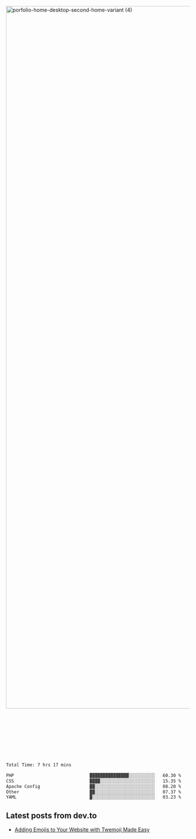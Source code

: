 <img width="1920" alt="porfolio-home-desktop-second-home-variant (4)" src="https://user-images.githubusercontent.com/44812120/231556360-1ee1d327-1a45-4bda-a93d-dd32a34149e4.png">
 
 
 
 
 
 <br><br><br><br><br><br><br>
<!--START_SECTION:waka-->

```txt
Total Time: 7 hrs 17 mins

PHP                             ▓▓▓▓▓▓▓▓▓▓▓▓▓▓▓░░░░░░░░░░   60.30 %
CSS                             ▓▓▓▓░░░░░░░░░░░░░░░░░░░░░   15.35 %
Apache Config                   ▓▓░░░░░░░░░░░░░░░░░░░░░░░   08.20 %
Other                           ▓▓░░░░░░░░░░░░░░░░░░░░░░░   07.37 %
YAML                            ▓░░░░░░░░░░░░░░░░░░░░░░░░   03.23 %
```

<!--END_SECTION:waka-->

## Latest posts from dev.to
<!-- MEDIUM-STORY-LIST:START -->
- [Adding Emojis to Your Website with Twemoji Made Easy](https://dev.to/danielsebesta/adding-emojis-to-your-website-with-twemoji-made-easy-mc8)
<!-- MEDIUM-STORY-LIST:END -->

